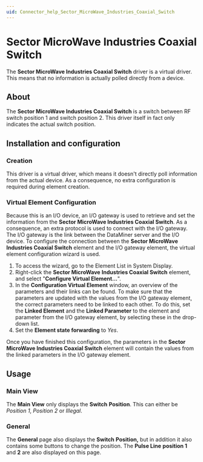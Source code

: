 ```yaml
---
uid: Connector_help_Sector_MicroWave_Industries_Coaxial_Switch
---
```


# Sector MicroWave Industries Coaxial Switch

The **Sector MicroWave Industries Coaxial Switch** driver is a virtual driver. This means that no information is actually polled directly from a device.

## About

The **Sector MicroWave Industries Coaxial Switch** is a switch between RF switch position 1 and switch position 2. This driver itself in fact only indicates the actual switch position.

## Installation and configuration

### Creation

This driver is a virtual driver, which means it doesn't directly poll information from the actual device. As a consequence, no extra configuration is required during element creation.

### Virtual Element Configuration

Because this is an I/O device, an I/O gateway is used to retrieve and set the information from the **Sector MicroWave Industries Coaxial Switch**. As a consequence, an extra protocol is used to connect with the I/O gateway. The I/O gateway is the link between the DataMiner server and the I/O device. To configure the connection between the **Sector MicroWave Industries Coaxial Switch** element and the I/O gateway element, the virtual element configuration wizard is used.

1.  To access the wizard, go to the Element List in System Display.
2.  Right-click the **Sector MicroWave** **Industries Coaxial Switch** element, and select "**Configure Virtual Element...**".
3.  In the **Configuration Virtual Element** window, an overview of the parameters and their links can be found. To make sure that the parameters are updated with the values from the I/O gateway element, the correct parameters need to be linked to each other. To do this, set the **Linked Element** and the **Linked Parameter** to the element and parameter from the I/O gateway element, by selecting these in the drop-down list.
4.  Set the **Element state forwarding** to *Yes*.

Once you have finished this configuration, the parameters in the **Sector MicroWave Industries Coaxial Switch** element will contain the values from the linked parameters in the I/O gateway element.

## Usage

### Main View

The **Main View** only displays the **Switch** **Position**. This can either be *Position 1*, *Position 2* or *Illegal*.

### General

The **General** page also displays the **Switch** **Position,** but in addition it also contains some buttons to change the position. The **Pulse Line** **position 1** and **2** are also displayed on this page.
